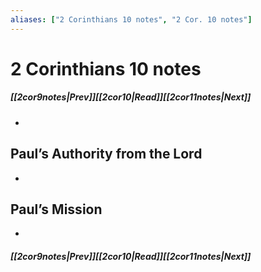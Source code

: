 ```yaml
---
aliases: ["2 Corinthians 10 notes", "2 Cor. 10 notes"]
---
```

# 2 Corinthians 10 notes
##### <span class=arrow-left></span>[[2cor9notes|Prev]]<span class=navigation-separator></span>[[2cor10|Read]]<span class=navigation-separator></span>[[2cor11notes|Next]]<span class=arrow-right></span>
- 
## Paul’s Authority from the Lord
- 
## Paul’s Mission
- 
##### <span class=arrow-left></span>[[2cor9notes|Prev]]<span class=navigation-separator></span>[[2cor10|Read]]<span class=navigation-separator></span>[[2cor11notes|Next]]<span class=arrow-right></span>